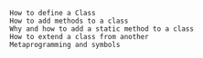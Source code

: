 
    How to define a Class
    How to add methods to a class
    Why and how to add a static method to a class
    How to extend a class from another
    Metaprogramming and symbols
